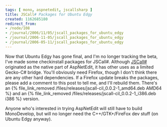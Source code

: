 ```yaml
---
tags: [ mono, aspnetedit, jscallsharp ]
title: JSCall# Packages for Ubuntu Edgy
created: 1162685180
redirect_from:
- /node/108
- /journal/2006/11/05/jscall_packages_for_ubuntu_edgy
- /journal/2006-11-05/jscall_packages_for_ubuntu_edgy
- /journal/2006-05-11/jscall_packages_for_ubuntu_edgy
---
```

Now that Ubuntu Edgy has gone final, and I'm no longer tracking the beta, I've
made some checkinstall packages for JSCall#. Although
[JSCall#](http://svn.myrealbox.com/viewcvs/trunk/jscall-sharp) originated as the
native part of AspNetEdit, it has other uses as a limited Gecko-C#
bridge.<!--break--> You'll obviously need Firefox, though I don't think there
are any other hard dependencies. If a Firefox update breaks the packages, please
add a comment to this post to tell me, and I'll rebuild them. There's an
{% file_link_removed /files/releases/jscall-cil_0.0.2-1_amd64.deb AMD64 %} and an
{% file_link_removed /files/releases/jscall-cil_0.0.2-1_i386.deb i386 %} version.

Anyone who's interested in trying AspNetEdit will still have to build
MonoDevelop, but will no longer need the C++/GTK+/FireFox dev stuff (on Ubuntu
Edgy anyway).
